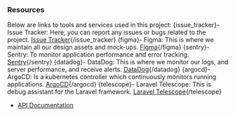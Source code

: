 ### Resources

Below are links to tools and services used in this project:
{issue_tracker}- Issue Tracker: Here, you can report any issues or bugs related to the project. [Issue Tracker](:issue_tracker_link){/issue_tracker}
{figma}- Figma: This is where we maintain all our design assets and mock-ups. [Figma](:figma_link){/figma}
{sentry}- Sentry: To monitor application performance and error tracking. [Sentry](:sentry_link){/sentry}
{datadog}- DataDog: This is where we monitor our logs, and server performance, and receive alerts. [DataDog](:datadog_link){/datadog}
{argocd}- ArgoCD: Is a kubernetes controller which continuously monitors running applications. [ArgoCD](:argocd_link){/argocd}
{telescope}- Laravel Telescope: This is debug assistant for the Laravel framework. [Laravel Telescope](:telescope_link){/telescope}
- [API Documentation](:api_link)

